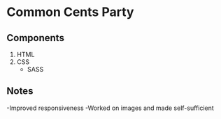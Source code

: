 # Common Cents Party

## Components

1. HTML
2. CSS
   - SASS

## Notes

-Improved responsiveness
-Worked on images and made self-sufficient

